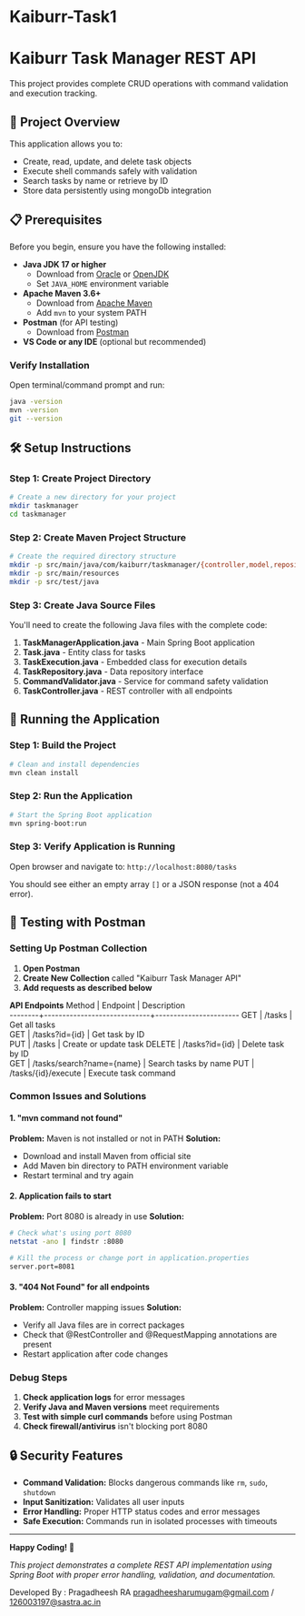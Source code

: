 # Kaiburr-Task1

# Kaiburr Task Manager REST API

This project provides complete CRUD operations with command validation and execution tracking.

## 🚀 Project Overview

This application allows you to:
- Create, read, update, and delete task objects
- Execute shell commands safely with validation
- Search tasks by name or retrieve by ID
- Store data persistently using mongoDb integration

## 📋 Prerequisites

Before you begin, ensure you have the following installed:

- **Java JDK 17 or higher** 
  - Download from [Oracle](https://www.oracle.com/java/technologies/downloads/) or [OpenJDK](https://adoptium.net/)
  - Set `JAVA_HOME` environment variable
- **Apache Maven 3.6+**
  - Download from [Apache Maven](https://maven.apache.org/download.cgi)
  - Add `mvn` to your system PATH
- **Postman** (for API testing)
  - Download from [Postman](https://www.postman.com/downloads/)
- **VS Code or any IDE** (optional but recommended)

### Verify Installation

Open terminal/command prompt and run:
```bash
java -version
mvn -version
git --version
```


## 🛠️ Setup Instructions

### Step 1: Create Project Directory

```bash
# Create a new directory for your project
mkdir taskmanager
cd taskmanager
```

### Step 2: Create Maven Project Structure

```bash
# Create the required directory structure
mkdir -p src/main/java/com/kaiburr/taskmanager/{controller,model,repository,service}
mkdir -p src/main/resources
mkdir -p src/test/java
```


### Step 3: Create Java Source Files

You'll need to create the following Java files with the complete code:

1. **TaskManagerApplication.java** - Main Spring Boot application
2. **Task.java** - Entity class for tasks
3. **TaskExecution.java** - Embedded class for execution details
4. **TaskRepository.java** - Data repository interface
5. **CommandValidator.java** - Service for command safety validation
6. **TaskController.java** - REST controller with all endpoints


## 🚀 Running the Application

### Step 1: Build the Project

```bash
# Clean and install dependencies
mvn clean install
```

### Step 2: Run the Application

```bash
# Start the Spring Boot application
mvn spring-boot:run
```


### Step 3: Verify Application is Running

Open browser and navigate to: `http://localhost:8080/tasks`

You should see either an empty array `[]` or a JSON response (not a 404 error).

## 🧪 Testing with Postman

### Setting Up Postman Collection

1. **Open Postman**
2. **Create New Collection** called "Kaiburr Task Manager API"
3. **Add requests as described below**

**API Endpoints**
Method  |  Endpoint                   |  Description          
--------+-----------------------------+-----------------------
GET     |  /tasks                     |  Get all tasks        
GET     |  /tasks?id={id}             |  Get task by ID       
PUT     |  /tasks                     |  Create or update task
DELETE  |  /tasks?id={id}             |  Delete task by ID    
GET     |  /tasks/search?name={name}  |  Search tasks by name 
PUT     |  /tasks/{id}/execute        |  Execute task command 


### Common Issues and Solutions

#### 1. "mvn command not found"
**Problem:** Maven is not installed or not in PATH
**Solution:**
- Download and install Maven from official site
- Add Maven bin directory to PATH environment variable
- Restart terminal and try again

#### 2. Application fails to start
**Problem:** Port 8080 is already in use
**Solution:**
```bash
# Check what's using port 8080
netstat -ano | findstr :8080

# Kill the process or change port in application.properties
server.port=8081
```

#### 3. "404 Not Found" for all endpoints
**Problem:** Controller mapping issues
**Solution:**
- Verify all Java files are in correct packages
- Check that @RestController and @RequestMapping annotations are present
- Restart application after code changes

### Debug Steps

1. **Check application logs** for error messages
2. **Verify Java and Maven versions** meet requirements
3. **Test with simple curl commands** before using Postman
4. **Check firewall/antivirus** isn't blocking port 8080


## 🔒 Security Features

- **Command Validation:** Blocks dangerous commands like `rm`, `sudo`, `shutdown`
- **Input Sanitization:** Validates all user inputs
- **Error Handling:** Proper HTTP status codes and error messages
- **Safe Execution:** Commands run in isolated processes with timeouts



---

**Happy Coding! 🎉**

*This project demonstrates a complete REST API implementation using Spring Boot with proper error handling, validation, and documentation.*

Developed By :
Pragadheesh RA
pragadheesharumugam@gmail.com / 126003197@sastra.ac.in
